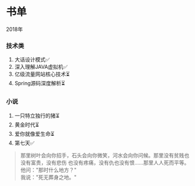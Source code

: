 # 书单
<authorAndTime dateTime='2018-04-27 19:35:06'/>

2018年
### 技术类
1. 大话设计模式:white_check_mark:
2. 深入理解JAVA虚拟机:white_check_mark:
3. 亿级流量网站核心技术:hourglass_flowing_sand:
4. Spring源码深度解析:hourglass_flowing_sand:
### 小说
1. 一只特立独行的猪:hourglass_flowing_sand:
2. 黄金时代:hourglass_flowing_sand:
3. 爱你就像爱生命:hourglass_flowing_sand:
4. 第七天:white_check_mark:
> 那里树叶会向你招手，石头会向你微笑，河水会向你问候。那里没有贫贱也没有富贵，没有悲伤
也没有疼痛，没有仇也没有恨……那里人人死而平等。<br/>
> 他问："那时什么地方？"<br/>
> 我说："死无葬身之地。"<br/>
